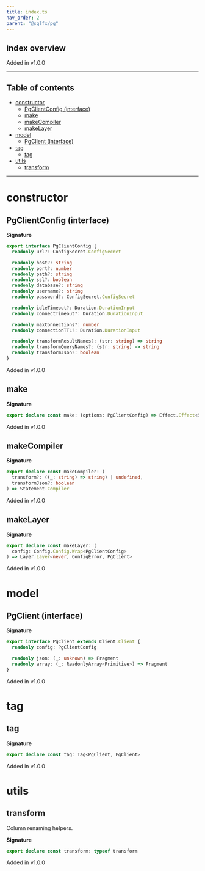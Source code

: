 ```yaml
---
title: index.ts
nav_order: 2
parent: "@sqlfx/pg"
---
```


## index overview

Added in v1.0.0

---

<h2 class="text-delta">Table of contents</h2>

- [constructor](#constructor)
  - [PgClientConfig (interface)](#pgclientconfig-interface)
  - [make](#make)
  - [makeCompiler](#makecompiler)
  - [makeLayer](#makelayer)
- [model](#model)
  - [PgClient (interface)](#pgclient-interface)
- [tag](#tag)
  - [tag](#tag-1)
- [utils](#utils)
  - [transform](#transform)

---

# constructor

## PgClientConfig (interface)

**Signature**

```ts
export interface PgClientConfig {
  readonly url?: ConfigSecret.ConfigSecret

  readonly host?: string
  readonly port?: number
  readonly path?: string
  readonly ssl?: boolean
  readonly database?: string
  readonly username?: string
  readonly password?: ConfigSecret.ConfigSecret

  readonly idleTimeout?: Duration.DurationInput
  readonly connectTimeout?: Duration.DurationInput

  readonly maxConnections?: number
  readonly connectionTTL?: Duration.DurationInput

  readonly transformResultNames?: (str: string) => string
  readonly transformQueryNames?: (str: string) => string
  readonly transformJson?: boolean
}
```

Added in v1.0.0

## make

**Signature**

```ts
export declare const make: (options: PgClientConfig) => Effect.Effect<Scope, never, PgClient>
```

Added in v1.0.0

## makeCompiler

**Signature**

```ts
export declare const makeCompiler: (
  transform?: ((_: string) => string) | undefined,
  transformJson?: boolean
) => Statement.Compiler
```

Added in v1.0.0

## makeLayer

**Signature**

```ts
export declare const makeLayer: (
  config: Config.Config.Wrap<PgClientConfig>
) => Layer.Layer<never, ConfigError, PgClient>
```

Added in v1.0.0

# model

## PgClient (interface)

**Signature**

```ts
export interface PgClient extends Client.Client {
  readonly config: PgClientConfig

  readonly json: (_: unknown) => Fragment
  readonly array: (_: ReadonlyArray<Primitive>) => Fragment
}
```

Added in v1.0.0

# tag

## tag

**Signature**

```ts
export declare const tag: Tag<PgClient, PgClient>
```

Added in v1.0.0

# utils

## transform

Column renaming helpers.

**Signature**

```ts
export declare const transform: typeof transform
```

Added in v1.0.0
